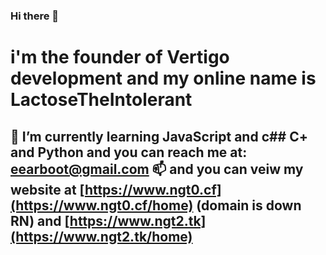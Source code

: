 ### Hi there 👋
# i'm the founder of Vertigo development and my online name is LactoseTheIntolerant
## 🌱 I’m currently learning JavaScript and c## C+ and Python and you can reach me at: eearboot@gmail.com 📫 and you can veiw my website at [https://www.ngt0.cf](https://www.ngt0.cf/home) (domain is down RN) and [https://www.ngt2.tk](https://www.ngt2.tk/home)

<!--
**Tr3xE/Tr3xE** is a ✨ _special_ ✨ repository because its `README.md` (this file) appears on your GitHub profile.
### My website domains are down right now!

Here are some ideas to get you started:

- 🔭 I’m currently working on ...
- 🌱 I’m currently learning ...
- 👯 I’m looking to collaborate on ...
- 🤔 I’m looking for help with ...
- 💬 Ask me about ...
- 📫 How to reach me: ...
- 😄 Pronouns: ...
- ⚡ Fun fact: ...
-->
